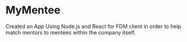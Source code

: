 # MyMentee
Created an App Using Node.js and React for FDM client in order to help match mentors to mentees within the company itself.
